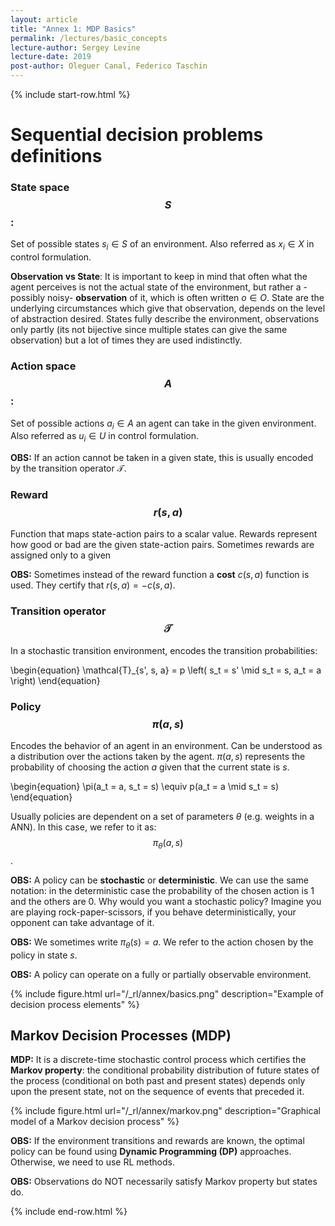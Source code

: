 ```yaml
---
layout: article
title: "Annex 1: MDP Basics"
permalink: /lectures/basic_concepts
lecture-author: Sergey Levine
lecture-date: 2019
post-author: Oleguer Canal, Federico Taschin
---
```



{% include start-row.html %}
# Sequential decision problems definitions

### State space $$S$$:
Set of possible states $s_i \in S$ of an environment. Also referred as $x_i \in X$ in control formulation.

**Observation vs State**: It is important to keep in mind that often what the agent perceives is not the actual state of the environment, but rather a -possibly noisy- **observation** of it, which is often written $o \in O$. State are the underlying circumstances which give that observation, depends on the level of abstraction desired. States fully describe the environment, observations only partly (its not bijective since multiple states can give the same observation) but a lot of times they are used indistinctly. 

### Action space $$A$$:
Set of possible actions $a_i \in A$ an agent can take in the given environment. Also referred as $u_i \in U$ in control formulation.

**OBS:** If an action cannot be taken in a given state, this is usually encoded by the transition operator $\mathcal{T}$.

### Reward $$r(s, a)$$
Function that maps state-action pairs to a scalar value. Rewards represent how good or bad are the given state-action pairs. Sometimes rewards are assigned only to a given 


**OBS:** Sometimes instead of the reward function a **cost** $c(s, a)$ function is used. They certify that $r(s, a) = - c(s, a)$.

### Transition operator $$\mathcal{T}$$
In a stochastic transition environment, encodes the transition probabilities: 

\begin{equation}
\mathcal{T}_{s', s, a} = p \left( s_t = s' \mid s_t = s, a_t = a \right)
\end{equation}
<!-- FIX: NOT SURE WHY IF I PUT s_{t+1} IT DOESNT SHOW THE EQUATION ??? -->

### Policy $$\pi(a, s)$$

Encodes the behavior of an agent in an environment. Can be understood as a distribution over the actions taken by the agent. $\pi(a, s)$ represents the probability of choosing the action $a$ given that the current state is $s$.

\begin{equation}
\pi(a_t = a, s_t = s) \equiv p(a_t = a \mid s_t = s)
\end{equation}

Usually policies are dependent on a set of parameters $\theta$ (e.g. weights in a ANN). In this case, we refer to it as: $$\pi_{\theta}(a, s)$$.

**OBS:** A policy can be **stochastic** or **deterministic**. We can use the same notation: in the deterministic case the probability of the chosen action is 1 and the others are 0. Why would you want a stochastic policy? Imagine you are playing rock-paper-scissors, if you behave deterministically, your opponent can take advantage of it.

**OBS:** We sometimes write $\pi_\theta(s) = a$. We refer to the action chosen by the policy in state $s$.

**OBS:** A policy can operate on a fully or partially observable environment. 


{% include figure.html url="/_rl/annex/basics.png" description="Example of decision process elements" %}

## Markov Decision Processes (MDP)
**MDP:** It is a discrete-time stochastic control process which certifies the **Markov property**: the conditional probability distribution of future states of the process (conditional on both past and present states) depends only upon the present state, not on the sequence of events that preceded it.

{% include figure.html url="/_rl/annex/markov.png" description="Graphical model of a Markov decision process" %}

**OBS:** If the environment transitions and rewards are known, the optimal policy can be found using **Dynamic Programming (DP)** approaches. Otherwise, we need to use RL methods.

**OBS:** Observations do NOT necessarily satisfy Markov property but states do.

{% include end-row.html %}
